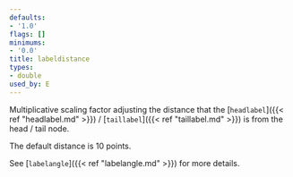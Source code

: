```yaml
---
defaults:
- '1.0'
flags: []
minimums:
- '0.0'
title: labeldistance
types:
- double
used_by: E
---
```

Multiplicative scaling factor adjusting the distance that the
[`headlabel`]({{< ref "headlabel.md" >}}) / [`taillabel`]({{< ref "taillabel.md" >}}) is from the head /
tail node.

The default distance is 10 points.

See [`labelangle`]({{< ref "labelangle.md" >}}) for more details.
